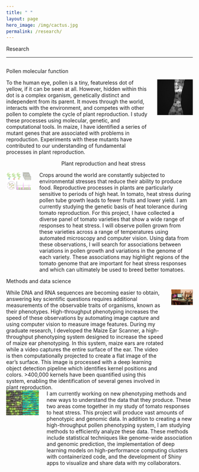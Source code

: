 ```yaml
---
title: " "
layout: page
hero_image: /img/cactus.jpg
permalink: /research/
---
```


<!--
<style type="text/css">
    img { border: 1px solid #000000; }
</style>
-->

<div class="container is-max-desktop">
    <p class="title is-2">Research</p>
</div>

<div class="container is-max-desktop">
    <hr>
	<div class="columns mb-0 pb-0">
		<div class="column is-8">
			<p class="title is-3">Pollen molecular function</p>
		</div>
		<div class="column is-4">
		</div>
	</div>
</div>
<div class="container is-max-desktop">
	<div class="columns mt-0 pt-0">
		<div class="column is-8">
			To the human eye, pollen is a tiny, featureless dot of yellow, if it can be seen at all. However, hidden within this dot is a complex organism, genetically distinct and independent from its parent. It moves through the world, interacts with the environment, and competes with other pollen to complete the cycle of plant reproduction. I study these processes using molecular, genetic, and computational tools. In maize, I have identified a series of mutant genes that are associated with problems in reproduction. Experiments with these mutants have contributed to our understanding of fundamental processes in plant reproduction.
		</div>
		<div class="column is-4">
			<img src="/img/pollen_in_oil.jpg" alt="Maize pollen grains in oil">
		</div>
	</div>
	<div class="columns">
		<div class="column is-4">
		</div>
		<div class="column is-8">
			<p class="title is-3 mb-3">Plant reproduction and heat stress</p>
		</div>
	</div>
	<div class="columns">
		<div class="column is-4">
			<img src="/img/thermotolerance_fig.jpg" alt="Diagram of tomato thermotolerance experiment">
		</div>
		<div class="column is-8">
			Crops around the world are constantly subjected to environmental stresses that reduce their ability to produce food. Reproductive processes in plants are particularly sensitive to periods of high heat. In tomato, heat stress during pollen tube growth leads to fewer fruits and lower yield. I am currently studying the genetic basis of heat tolerance during tomato reproduction. For this project, I have collected a diverse panel of tomato varieties that show a wide range of responses to heat stress. I will observe pollen grown from these varieties across a range of temperatures using automated microscopy and computer vision. Using data from these observations, I will search for associations between variations in pollen growth and variations in the genome of each variety. These associations may highlight regions of the tomato genome that are important for heat stress responses and which can ultimately be used to breed better tomatoes.	
		</div>
	</div>
	<div class="columns">
		<div class="column is-8">
			<p class="title is-3 mb-3">Methods and data science</p>
		</div>
		<div class="column is-4">
		</div>
	</div>
	<div class="columns">
		<div class="column is-8">
			While DNA and RNA sequences are becoming easier to obtain, answering key scientific questions requires additional measurements of the observable traits of organisms, known as their phenotypes. High-throughput phenotyping increases the speed of these observations by automating image capture and using computer vision to measure image features. During my graduate research, I developed the Maize Ear Scanner, a high-throughput phenotyping system designed to increase the speed of maize ear phenotyping. In this system, maize ears are rotated while a video captures the entire surface of the ear. The video is then computationally projected to create a flat image of the ear’s surface. This image is processed with a deep learning object detection pipeline which identifies kernel positions and colors. >400,000 kernels have been quantified using this system, enabling the identification of several genes involved in plant reproduction.
		</div>
		<div class="column is-4">
			<img src="/img/maize_ear_scanner.jpg" alt="Maize ear scanner">
		</div>
	</div>
	<div class="columns">
		<div class="column is-4">
			<img src="/img/earvision.jpg" alt="Maize ear scanner">
		</div>
		<div class="column is-8">
			I am currently working on new phenotyping methods and new ways to understand the data that they produce. These two areas come together in my study of tomato responses to heat stress. This project will produce vast amounts of phenotypic and genomic data. In addition to creating a new high-throughput pollen phenotyping system, I am studying methods to efficiently analyze these data. These methods include statistical techniques like genome-wide association and genomic prediction, the implementation of deep learning models on high-performance computing clusters with containerized code, and the development of Shiny apps to visualize and share data with my collaborators.
		</div>
	</div>
</div>
